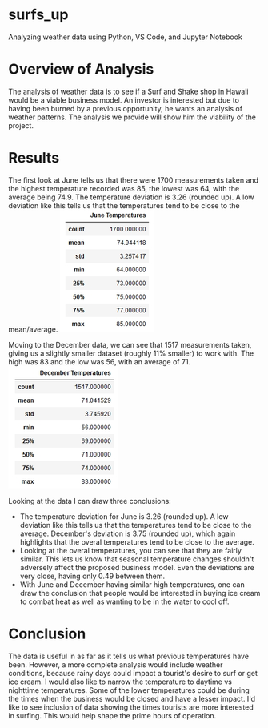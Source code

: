 # surfs_up
Analyzing weather data using Python, VS Code, and Jupyter Notebook

# Overview of Analysis

The analysis of weather data is to see if a Surf and Shake shop in Hawaii would be a viable business model. An investor is interested but due to having been burned by a previous opportunity, he wants an analysis of weather patterns. The analysis we provide will show him the viability of the project.

# Results

The first look at June tells us that there were 1700 measurements taken and the highest temperature recorded was 85, the lowest was 64, with the average being 74.9. The temperature deviation is 3.26 (rounded up). A low deviation like this tells us that the temperatures tend to be close to the mean/average.
![June Temperate Statistics](https://github.com/ssheggrud/surfs_up/blob/77e5e863d136072d51f2424009ea3d920b162a73/Resources/june_temps.png)

Moving to the December data, we can see that 1517 measurements taken, giving us a slightly smaller dataset (roughly 11% smaller) to work with. The high was 83 and the low was 56, with an average of 71.
![December Temperate Statistics](https://github.com/ssheggrud/surfs_up/blob/77e5e863d136072d51f2424009ea3d920b162a73/Resources/dec_temps.png)

Looking at the data I can draw three conclusions:
* The temperature deviation for June is 3.26 (rounded up). A low deviation like this tells us that the temperatures tend to be close to the average. December's deviation is 3.75 (rounded up), which again highlights that the overal temperatures tend to be close to the average.
* Looking at the overal temperatures, you can see that they are fairly similar. This lets us know that seasonal temperature changes shouldn't adversely affect the proposed business model. Even the deviations are very close, having only 0.49 between them.
* With June and December having similar high temperatures, one can draw the conclusion that people would be interested in buying ice cream to combat heat as well as wanting to be in the water to cool off.

# Conclusion

The data is useful in as far as it tells us what previous temperatures have been. However, a more complete analysis would include weather conditions, because rainy days could impact a tourist's desire to surf or get ice cream. I would also like to narrow the temperature to daytime vs nighttime temperatures. Some of the lower temperatures could be during the times when the business would be closed and have a lesser impact. I'd like to see inclusion of data showing the times tourists are more interested in surfing. This would help shape the prime hours of operation.